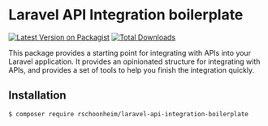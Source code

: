 # Laravel API Integration boilerplate
[![Latest Version on Packagist](https://img.shields.io/packagist/v/rschoonheim/laravel-api-integration-boilerplate.svg?style=flat-square)](https://packagist.org/packages/rschoonheim/laravel-api-integration-boilerplate)
[![Total Downloads](https://img.shields.io/packagist/dt/rschoonheim/laravel-api-integration-boilerplate.svg?style=flat-square)](https://packagist.org/packages/rschoonheim/laravel-api-integration-boilerplate)

This package provides a starting point for integrating with APIs into 
your Laravel application. It provides an opinionated structure for
integrating with APIs, and provides a set of tools to help you finish
the integration quickly.

## Installation

```bash
$ composer require rschoonheim/laravel-api-integration-boilerplate
```